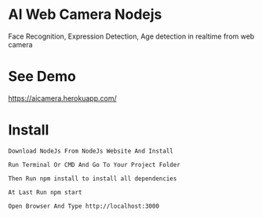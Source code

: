 # AI Web Camera Nodejs
Face Recognition, Expression Detection, Age detection in realtime from web camera 

# See Demo

https://aicamera.herokuapp.com/

# Install

```
Download NodeJs From NodeJs Website And Install

Run Terminal Or CMD And Go To Your Project Folder

Then Run npm install to install all dependencies

At Last Run npm start

Open Browser And Type http://localhost:3000

```
